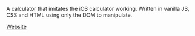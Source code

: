 A calculator that imitates the iOS calculator working. Written in vanilla JS, CSS and HTML using only the DOM to manipulate.

<a href="https://suraj-gov.github.io/JScalculator">Website</a>
